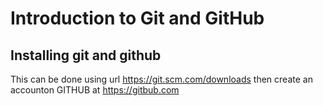 # Introduction to Git and GitHub
## Installing git and github
This can be done using url https://git.scm.com/downloads then create an accounton GITHUB at https://gitbub.com
